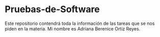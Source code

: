 # Pruebas-de-Software
Este repositorio contendrá toda la información de las tareas que se nos piden en la materia.
Mi nombre es Adriana Berenice Ortiz Reyes.
